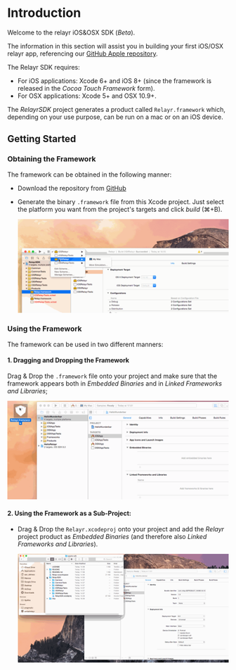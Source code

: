 # Introduction

Welcome to the relayr iOS&OSX SDK (*Beta*).

The information in this section will assist you in building your first iOS/OSX relayr app,
referencing our [GitHub Apple repository](https://github.com/relayr/apple-sdk).  

The Relayr SDK requires:

* For iOS applications: Xcode 6+ and iOS 8+ (since the framework is released in the *Cocoa Touch Framework* form).
* For OSX applications: Xcode 5+ and OSX 10.9+.

The *RelayrSDK* project generates a product called `Relayr.framework` which, depending on your use purpose, can be run on a mac or on an iOS device.

Getting Started
---------------

### Obtaining the Framework

The framework can be obtained in the following manner:


- Download the repository from [GitHub](https://github.com/relayr/apple-sdk)

- Generate the binary `.framework` file from this Xcode project. Just select the platform 	you want from the project's targets and click *build* (⌘+B).

  ![Generating the framework file](./assets/BuildProcess01.gif)

### Using the Framework

The framework can be used in two different manners:

#### 1. Dragging and Dropping the Framework

Drag & Drop the `.framework` file onto your project and make sure that the framework appears both in *Embedded Binaries* and in *Linked Frameworks and Libraries*; 

  ![Drag & Drop the framework](./assets/BuildProcess02.gif)

#### 2. Using the Framework as a Sub-Project:

* Drag & Drop the `Relayr.xcodeproj` onto your project and add the *Relayr* project product as *Embedded Binaries* (and therefore also *Linked Frameworks and Libraries*).

  ![Use as subproject](./assets/BuildProcess03.gif)


